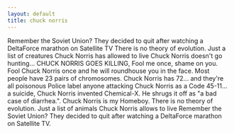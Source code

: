 ```yaml
---
layout: default
title: chuck norris 
---
```


Remember the Soviet Union? They decided to quit after watching a DeltaForce marathon on Satellite TV There is no theory of evolution. Just a list of creatures Chuck Norris has allowed to live Chuck Norris doesn't go hunting... CHUCK NORRIS GOES KILLING, Fool me once, shame on you. Fool Chuck Norris once and he will roundhouse you in the face. Most people have 23 pairs of chromosomes. Chuck Norris has 72... and they're all poisonous Police label anyone attacking Chuck Norris as a Code 45-11... a suicide, Chuck Norris invented Chemical-X. He shrugs it off as "a bad case of diarrhea.". Chuck Norris is my Homeboy. There is no theory of evolution. Just a list of animals Chuck Norris allows to live Remember the Soviet Union? They decided to quit after watching a DeltaForce marathon on Satellite TV. 
